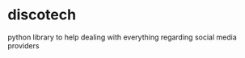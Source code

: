 discotech
========

python library to help dealing with everything regarding social media providers
